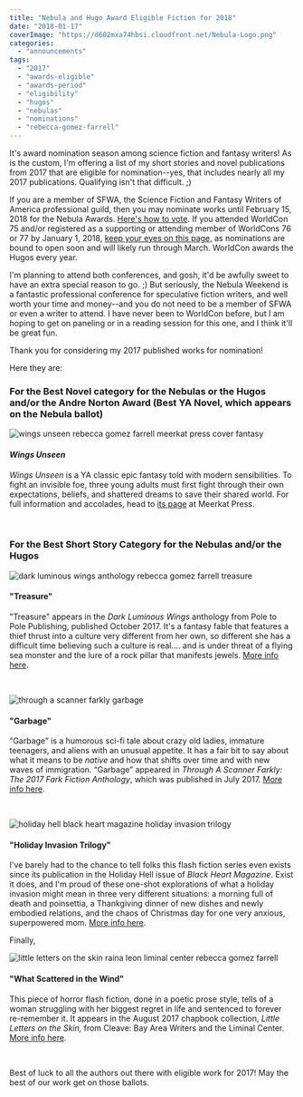 ```yaml
---
title: "Nebula and Hugo Award Eligible Fiction for 2018"
date: "2018-01-17"
coverImage: "https://d602mxa74hbsi.cloudfront.net/Nebula-Logo.png"
categories:
  - "announcements"
tags:
  - "2017"
  - "awards-eligible"
  - "awards-period"
  - "eligibility"
  - "hugos"
  - "nebulas"
  - "nominations"
  - "rebecca-gomez-farrell"
---
```


It's award nomination season among science fiction and fantasy writers! As is the custom, I'm offering a list of my short stories and novel publications from 2017 that are eligible for nomination--yes, that includes nearly all my 2017 publications. Qualifying isn't that difficult. ;)

If you are a member of SFWA, the Science Fiction and Fantasy Writers of America professional guild, then you may nominate works until February 15, 2018 for the Nebula Awards. [Here's how to vote](https://nebulas.sfwa.org/about-the-nebulas/how-to-participate-rules/). If you attended WorldCon 75 and/or registered as a supporting or attending member of WorldCons 76 or 77 by January 1, 2018, [keep your eyes on this page,](http://www.worldcon76.org/) as nominations are bound to open soon and will likely run through March. WorldCon awards the Hugos every year.

I'm planning to attend both conferences, and gosh, it'd be awfully sweet to have an extra special reason to go. ;) But seriously, the Nebula Weekend is a fantastic professional conference for speculative fiction writers, and well worth your time and money--and you do not need to be a member of SFWA or even a writer to attend. I have never been to WorldCon before, but I am hoping to get on paneling or in a reading session for this one, and I think it'll be great fun.

Thank you for considering my 2017 published works for nomination!

Here they are:

### For the Best Novel category for the Nebulas or the Hugos and/or the Andre Norton Award (Best YA Novel, which appears on the Nebula ballot)

![wings unseen rebecca gomez farrell meerkat press cover fantasy](https://d2ypg8o05lff0b.cloudfront.net/wp-content/uploads/sites/3/2018/01/9781946154002-WingsUnseen-CoverFINAL_03-338x500.jpg)

#### _Wings Unseen_

_Wings Unseen_ is a YA classic epic fantasy told with modern sensibilities. To fight an invisible foe, three young adults must first fight through their own expectations, beliefs, and shattered dreams to save their shared world. For full information and accolades, head to [its page](http://meerkatpress.com/books/wings-unseen/) at Meerkat Press.

 

### For the Best Short Story Category for the Nebulas and/or the Hugos

![dark luminous wings anthology rebecca gomez farrell treasure](https://d2ypg8o05lff0b.cloudfront.net/wp-content/uploads/sites/3/2018/01/dark-luminous-wings-e1538375632747.jpg)

#### "Treasure"

"Treasure" appears in the _Dark Luminous Wings_ anthology from Pole to Pole Publishing, published October 2017. It's a fantasy fable that features a thief thrust into a culture very different from her own, so different she has a difficult time believing such a culture is real.... and is under threat of a flying sea monster and the lure of a rock pillar that manifests jewels. [More info here](http://poletopolepublishing.com/books/dark-luminous-wings/).

 

![through a scanner farkly garbage](https://d2ypg8o05lff0b.cloudfront.net/wp-content/uploads/sites/3/2018/01/through-a-scanner-farkly.jpg)

#### "Garbage"

“Garbage” is a humorous sci-fi tale about crazy old ladies, immature teenagers, and aliens with an unusual appetite. It has a fair bit to say about what it means to be _native_ and how that shifts over time and with new waves of immigration. “Garbage” appeared in _Through A Scanner Farkly: The 2017 Fark Fiction Anthology_, which was published in July 2017. [More info here](https://rebeccagomezfarrell.com/fiction/garbage-in-through-a-scanner-farkly/).

 

![holiday hell black heart magazine holiday invasion trilogy](https://d2ypg8o05lff0b.cloudfront.net/wp-content/uploads/sites/3/2018/01/BHM-Holiday-Hell.png)

#### "Holiday Invasion Trilogy"

I've barely had to the chance to tell folks this flash fiction series even exists since its publication in the Holiday Hell issue of _Black Heart Magazine_. Exist it does, and I'm proud of these one-shot explorations of what a holiday invasion might mean in three very different situations: a morning full of death and poinsettia, a Thankgiving dinner of new dishes and newly embodied relations, and the chaos of Christmas day for one very anxious, superpowered mom. [More info here](http://blackheartmagazine.com/2017/12/23/holiday-hell-issue-now-available/).

Finally,

![little letters on the skin raina leon liminal center rebecca gomez farrell](https://d2ypg8o05lff0b.cloudfront.net/wp-content/uploads/sites/3/2018/01/little-letters-on-the-skin.jpg)

#### "What Scattered in the Wind"

This piece of horror flash fiction, done in a poetic prose style, tells of a woman struggling with her biggest regret in life and sentenced to forever re-remember it. It appears in the August 2017 chapbook collection, _Little Letters on the Skin,_ from Cleave: Bay Area Writers and the Liminal Center. [More info here](https://rebeccagomezfarrell.com/fiction/what-scattered-in-the-wind).

 

Best of luck to all the authors out there with eligible work for 2017! May the best of our work get on those ballots.
